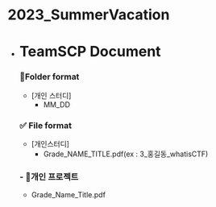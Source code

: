 # 2023_SummerVacation

- # TeamSCP Document

  ### 📁Folder format
  - [개인 스터디]
      - MM_DD
  ### ✅ File format
  - [개인스터디]
      - Grade_NAME_TITLE.pdf(ex : 3_홍길동_whatisCTF)
  ### - 📕개인 프로젝트
   - Grade_Name_Title.pdf 
